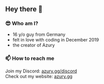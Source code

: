 ## Hey there 👋

### 😎 Who am I?
- 16 y/o guy from Germany
- felt in love with coding in December 2019
- the creator of Azury

### 📫 How to reach me
Join my Discord: [azury.gg/discord](https://azury.gg/discord)\
Check out my website: [azury.gg](https:///azury.gg)
